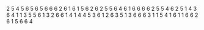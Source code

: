 2
5
4
5
6
5
6
5
6
6
6
2
6
1
6
1
5
6
2
6
2
5
5
6
4
6
1
6
6
6
6
2
5
5
4
6
2
5
1
4
3
6
4
1
1
3
5
5
6
1
3
2
6
6
1
4
1
4
4
5
3
6
1
2
6
3
5
1
3
6
6
6
3
1
1
5
4
1
6
1
1
6
6
2
6
1
5
6
6
4
